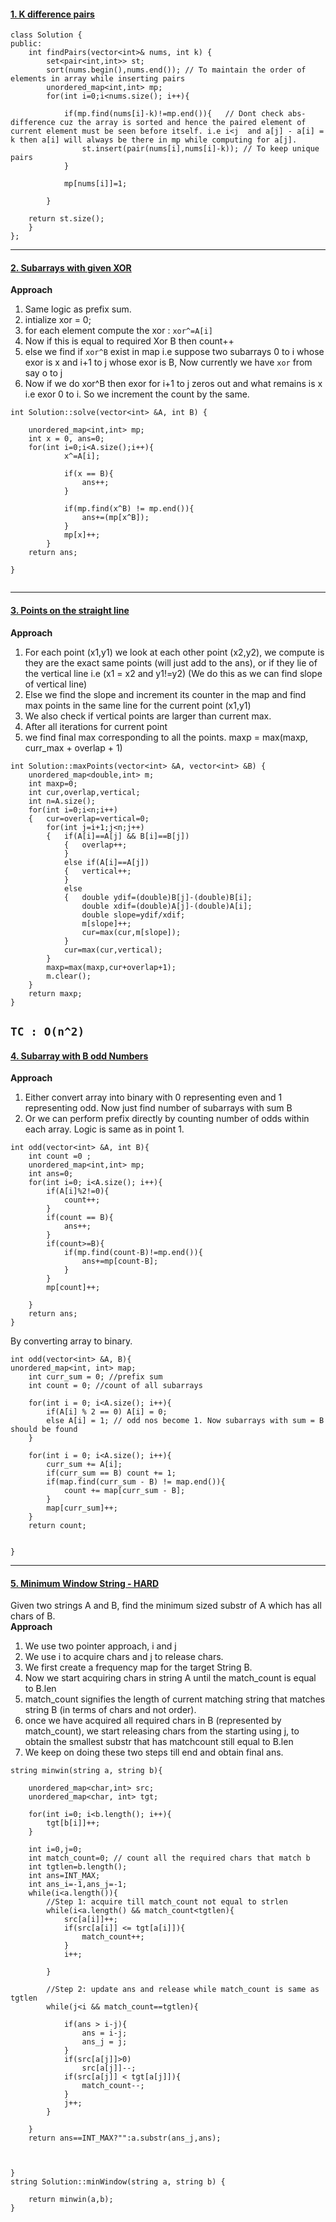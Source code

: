 #### [1. K difference pairs](https://leetcode.com/problems/k-diff-pairs-in-an-array/submissions/)
```
class Solution {
public:
    int findPairs(vector<int>& nums, int k) {
        set<pair<int,int>> st;
        sort(nums.begin(),nums.end()); // To maintain the order of elements in array while inserting pairs
        unordered_map<int,int> mp;
        for(int i=0;i<nums.size(); i++){
            
            if(mp.find(nums[i]-k)!=mp.end()){   // Dont check abs-difference cuz the array is sorted and hence the paired element of current element must be seen before itself. i.e i<j  and a[j] - a[i] = k then a[i] will always be there in mp while computing for a[j].
                st.insert(pair(nums[i],nums[i]-k)); // To keep unique pairs
            }
            
            mp[nums[i]]=1;
            
        }
        
    return st.size();
    }
};
```

---

#### [2. Subarrays with given XOR](https://www.interviewbit.com/old/problems/subarray-with-given-xor/)

**Approach**
1. Same logic as prefix sum.
2. intialize xor = 0;
3. for each element compute the xor : `xor^=A[i]`
4. Now if this is equal to required Xor B then count++
5. else we find if `xor^B` exist in map i.e suppose two subarrays 0 to i whose exor is x and i+1 to j whose exor is B, Now currently we have `xor` from say o to j
6. Now if we do xor^B then exor for i+1 to j zeros out and what remains is x i.e exor 0 to i. So we increment the count by the same.

```
int Solution::solve(vector<int> &A, int B) {

    unordered_map<int,int> mp;
    int x = 0, ans=0;
    for(int i=0;i<A.size();i++){
            x^=A[i];
            
            if(x == B){
                ans++;
            }
            
            if(mp.find(x^B) != mp.end()){
                ans+=(mp[x^B]);
            }
            mp[x]++;
        }
    return ans;
    
}
    
```

---

#### [3. Points on the straight line](https://www.interviewbit.com/old/problems/points-on-the-straight-line/)
**Approach**  
1. For each point (x1,y1) we look at each other point (x2,y2), we compute is they are the exact same points (will just add to the ans), or if they lie of the vertical line i.e (x1 = x2 and y1!=y2) (We do this as we can find slope of vertical line)
2. Else we find the slope and increment its counter in the map and find max points in the same line for the current point (x1,y1)
3. We also check if vertical points are larger than current max.
4. After all iterations for current point 
5. we find final max corresponding to all the points. maxp = max(maxp, curr_max + overlap + 1)

```
int Solution::maxPoints(vector<int> &A, vector<int> &B) {
    unordered_map<double,int> m;
    int maxp=0;
    int cur,overlap,vertical;
    int n=A.size();
    for(int i=0;i<n;i++)
    {   cur=overlap=vertical=0;
        for(int j=i+1;j<n;j++)
        {   if(A[i]==A[j] && B[i]==B[j])
            {   overlap++;
            }
            else if(A[i]==A[j])
            {   vertical++;
            }
            else
            {   double ydif=(double)B[j]-(double)B[i];
                double xdif=(double)A[j]-(double)A[i];
                double slope=ydif/xdif;
                m[slope]++;
                cur=max(cur,m[slope]);
            }
            cur=max(cur,vertical);
        }
        maxp=max(maxp,cur+overlap+1);
        m.clear();
    }
    return maxp;
}

```
`TC : O(n^2)`
---

#### [4. Subarray with B odd Numbers](https://www.interviewbit.com/old/problems/subarray-with-b-odd-numbers/)
**Approach**  
1. Either convert array into binary with 0 representing even and 1 representing odd. Now just find number of subarrays with sum B
2. Or we can perform prefix directly by counting number of odds within each array. Logic is same as in point 1.

```
int odd(vector<int> &A, int B){
    int count =0 ;
    unordered_map<int,int> mp;
    int ans=0;
    for(int i=0; i<A.size(); i++){
        if(A[i]%2!=0){
            count++;
        }
        if(count == B){
            ans++;
        }
        if(count>=B){
            if(mp.find(count-B)!=mp.end()){
                ans+=mp[count-B];
            }
        }
        mp[count]++;
        
    }
    return ans;
}

```  
By converting array to binary.
```
int odd(vector<int> &A, B){
unordered_map<int, int> map;
    int curr_sum = 0; //prefix sum
    int count = 0; //count of all subarrays

    for(int i = 0; i<A.size(); i++){
        if(A[i] % 2 == 0) A[i] = 0;
        else A[i] = 1; // odd nos become 1. Now subarrays with sum = B should be found
    }
    
    for(int i = 0; i<A.size(); i++){
        curr_sum += A[i];
        if(curr_sum == B) count += 1;
        if(map.find(curr_sum - B) != map.end()){
            count += map[curr_sum - B];
        }
        map[curr_sum]++;
    }
    return count;
    

}
```

---

#### [5. Minimum Window String - HARD](https://www.interviewbit.com/old/problems/window-string/)  
Given two strings A and B, find the minimum sized substr of A which has all chars of B.  
**Approach**
1. We use two pointer approach, i and j
2. We use i to acquire chars and j to release chars.
3. We first create a frequency map for the target String B.
4. Now we start acquiring chars in string A until the match_count is equal to B.len
5. match_count signifies the length of current matching string that matches string B (in terms of chars and not order).
6. once we have acquired all required chars in B (represented by match_count), we start releasing chars from the starting using j, to obtain the smallest substr that has matchcount still equal to B.len
7. We keep on doing these two steps till end and obtain final ans. 
```
string minwin(string a, string b){
    
    unordered_map<char,int> src;
    unordered_map<char, int> tgt;
    
    for(int i=0; i<b.length(); i++){
        tgt[b[i]]++;
    }
    
    int i=0,j=0;
    int match_count=0; // count all the required chars that match b
    int tgtlen=b.length();
    int ans=INT_MAX;
    int ans_i=-1,ans_j=-1;
    while(i<a.length()){
        //Step 1: acquire till match_count not equal to strlen
        while(i<a.length() && match_count<tgtlen){
            src[a[i]]++;
            if(src[a[i]] <= tgt[a[i]]){
                match_count++;
            }
            i++;
            
        }
        
        //Step 2: update ans and release while match_count is same as tgtlen
        while(j<i && match_count==tgtlen){
            
            if(ans > i-j){
                ans = i-j;
                ans_j = j;
            }
            if(src[a[j]]>0)
                src[a[j]]--;
            if(src[a[j]] < tgt[a[j]]){
                match_count--;
            }
            j++;
        }
          
    }
    return ans==INT_MAX?"":a.substr(ans_j,ans); 
    
    
    
}
string Solution::minWindow(string a, string b) {
    
    return minwin(a,b);
}

```

